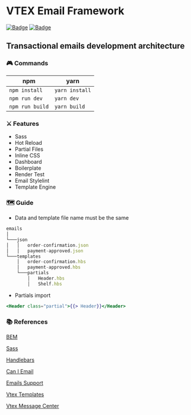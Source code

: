 # VTEX Email Framework
[![Badge](https://img.shields.io/npm/dt/vtex-email-framework?color=%23CB3837&logo=npm)](https://www.npmjs.com/package/vtex-email-framework)
[![Badge](https://img.shields.io/badge/%20node.js-%20%3E%3D_14-brightgreen?logo=node.js)](https://nodejs.org)

## Transactional emails development architecture

### 🎮 Commands

| npm | yarn |
| ----------- | --- |
|`npm install` | `yarn install`|
|`npm run dev` | `yarn dev`|
|`npm run build` | `yarn build`|

### ⚔️ Features

* Sass
* Hot Reload
* Partial Files
* Inline CSS
* Dashboard
* Boilerplate
* Render Test
* Email Stylelint
* Template Engine

### 🗺️ Guide

* Data and template file name must be the same

```javascript
emails
│
└───json
│   │   order-confirmation.json
│   │   payment-approved.json
└───templates
    │   order-confirmation.hbs
    │   payment-approved.hbs
    └───partials
        │   Header.hbs
        │   Shelf.hbs
```

* Partials import

```handlebars
<Header class="partial">{{> Header}}</Header>
```

### 📚 References

[BEM](http://getbem.com/naming/)

[Sass](https://sass-lang.com/guide)

[Handlebars](https://handlebarsjs.com/)  

[Can I Email](https://www.caniemail.com/)

[Emails Support](https://www.campaignmonitor.com/css/)  

[Vtex Templates](https://help.vtex.com/tutorial/list-of-e-mail-templates-in-the-message-center--3g2S2kqBOoSGcCaqMYK2my)  

[Vtex Message Center](https://help.vtex.com/en/tracks/transactional-emails--6IkJwttMw5T84mlY9RifRP/5uvq01BDu6nnDEJpseR1aH)
